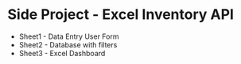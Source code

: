 # Side Project - Excel Inventory API
- Sheet1 - Data Entry User Form
- Sheet2 - Database with filters
- Sheet3 - Excel Dashboard
